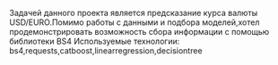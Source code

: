 Задачей данного проекта является предсказание курса валюты USD/EURO.Помимо работы с данными и подбора моделей,хотел продемонстрировать возможность сбора информации с помощью библиотеки BS4
Используемые технологии: bs4,requests,catboost,linearregression,decisiontree

